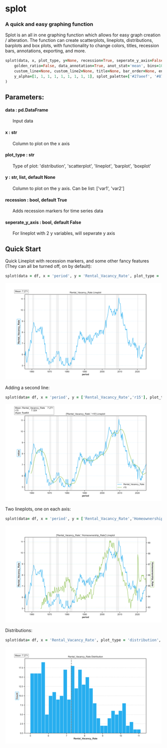 # splot
### A quick and easy graphing function

Splot is an all in one graphing function which allows for easy graph creation / alteration. The function can create scatterplots, lineplots, distributions, barplots and box plots, with functionality to change colors, titles, recession bars, annotations, exporting, and more.

```ruby
splot(data, x, plot_type, y=None, recession=True, seperate_y_axis=False, text=None, size=[11.326, 7],
    golden_ratio=False, data_annotation=True, anot_stat='mean', bins=10, reg=False, reg_order=1, path=None, dpi=400,
    custom_line=None, custom_line2=None, title=None, bar_order=None, end_date=None,
    y_alpha=[1, 1, 1, 1, 1, 1, 1, 1, 1], splot_palette=['#27aeef', '#87bc45', '#ef9b20', '#b33dc6', '#E14636', '#E0C700'],
)
```

## Parameters:
#### data : pd.DataFrame
&nbsp;&nbsp;&nbsp;&nbsp;&nbsp; Input data

#### x : str
&nbsp;&nbsp;&nbsp;&nbsp;&nbsp; Column to plot on the x axis

#### plot_type : str
&nbsp;&nbsp;&nbsp;&nbsp;&nbsp; Type of plot: 'distribution', 'scatterplot', 'lineplot', 'barplot', 'boxplot'

#### y : str, list, default None
&nbsp;&nbsp;&nbsp;&nbsp;&nbsp; Column to plot on the y axis. Can be list: ['var1', 'var2']

#### recession : bool, default True
&nbsp;&nbsp;&nbsp;&nbsp;&nbsp; Adds recession markers for time series data

#### seperate_y_axis : bool, default False
&nbsp;&nbsp;&nbsp;&nbsp;&nbsp; For lineplot with 2 y variables, will sepwrate y axis




## Quick Start


Quick Lineplot with recession markers, and some other fancy features (They can all be turned off, on by default):
```ruby
splot(data = df, x = 'period', y = 'Rental_Vacancy_Rate', plot_type = 'lineplot')
```
![alt text](https://github.com/avspinelli/Python-for-Data-Science/blob/main/splot/images/RVR.png?raw=true)

Adding a second line:
```ruby
splot(data= df, x = 'period', y = ['Rental_Vacancy_Rate','r15'], plot_type = 'lineplot', path = 'your/path/here/image.png')
```
![alt text](https://github.com/avspinelli/Python-for-Data-Science/blob/main/splot/images/RVR_R15.png?raw=true)

Two lineplots, one on each axis:
```ruby
splot(data= df, x = 'period', y = ['Rental_Vacancy_Rate','Homeownership_Rate'], plot_type = 'lineplot',seperate_y_axis = True, data_annotation = False)
```
![alt text](https://github.com/avspinelli/Python-for-Data-Science/blob/main/splot/images/RVR_HR2.png?raw=true)

Distributions:
```ruby
splot(data= df, x = 'Rental_Vacancy_Rate', plot_type = 'distribution', bins = 30,)
```
![alt text](https://github.com/avspinelli/Python-for-Data-Science/blob/main/splot/images/RVR_dist.png?raw=true)



